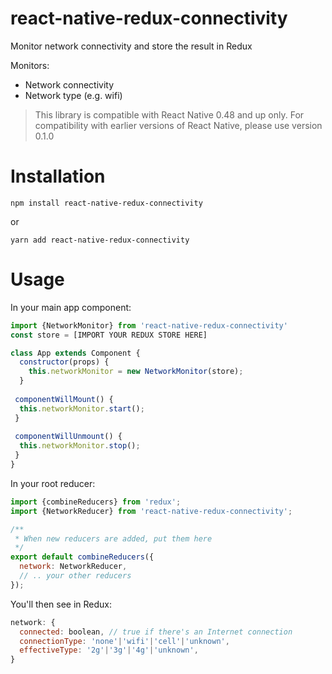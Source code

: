 # react-native-redux-connectivity
Monitor network connectivity and store the result in Redux

Monitors:
- Network connectivity
- Network type (e.g. wifi)

> This library is compatible with React Native 0.48 and up only.
> For compatibility with earlier versions of React Native, please use version 0.1.0

# Installation

```
npm install react-native-redux-connectivity
```

or 

```
yarn add react-native-redux-connectivity
```

# Usage

In your main app component:

```js
import {NetworkMonitor} from 'react-native-redux-connectivity'
const store = [IMPORT YOUR REDUX STORE HERE]

class App extends Component {
  constructor(props) {
    this.networkMonitor = new NetworkMonitor(store);
  }
 
 componentWillMount() {
  this.networkMonitor.start();
 }
 
 componentWillUnmount() {
  this.networkMonitor.stop();
 }
}
```

In your root reducer:
```js
import {combineReducers} from 'redux';
import {NetworkReducer} from 'react-native-redux-connectivity';

/**
 * When new reducers are added, put them here
 */
export default combineReducers({
  network: NetworkReducer,
  // .. your other reducers
});

```

You'll then see in Redux:

```js
network: { 
  connected: boolean, // true if there's an Internet connection
  connectionType: 'none'|'wifi'|'cell'|'unknown',
  effectiveType: '2g'|'3g'|'4g'|'unknown',
}
```


